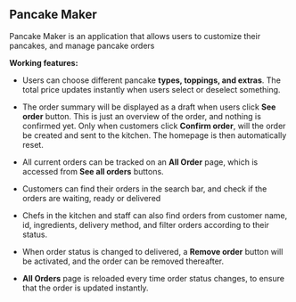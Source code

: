 ## Pancake Maker

Pancake Maker is an application that allows users to customize their pancakes, and manage pancake orders 

**Working features:**

- Users can choose different pancake **types, toppings, and extras**.
The total price updates instantly when users select or deselect something. 

- The order summary will be displayed as a draft when users click **See order** button.
This is just an overview of the order, and nothing is confirmed yet.
Only when customers click **Confirm order**, will the order be created and sent to the kitchen. The homepage is then automatically reset.  

- All current orders can be tracked on an **All Order** page, which is accessed from **See all orders** buttons.

- Customers can find their orders in the search bar, and check if the orders are waiting, ready or delivered 

- Chefs in the kitchen and staff can also find orders from customer name, id, ingredients, delivery method, and filter orders according to their status. 

- When order status is changed to delivered, a **Remove order** button will be activated, and the order can be removed thereafter. 

- **All Orders** page is reloaded every time order status changes, to ensure that the order is updated instantly. 
